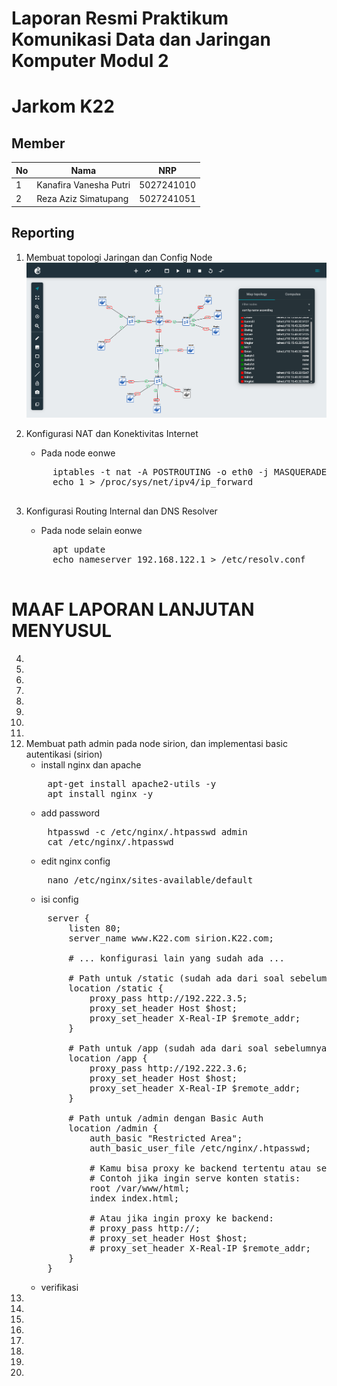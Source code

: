# Laporan Resmi Praktikum Komunikasi Data dan Jaringan Komputer Modul 2

# Jarkom K22

## Member

| No  | Nama                   | NRP        |
| --- | ---------------------- | ---------- |
| 1   | Kanafira Vanesha Putri | 5027241010 |
| 2   | Reza Aziz Simatupang   | 5027241051 |

## Reporting 

1. Membuat topologi Jaringan dan Config Node
    ![alt text](assets/soal_1.png) 
2. Konfigurasi NAT dan Konektivitas Internet
    * Pada node eonwe
    <pre>
        iptables -t nat -A POSTROUTING -o eth0 -j MASQUERADE -s 192.222.0.0/16
        echo 1 > /proc/sys/net/ipv4/ip_forward
    </pre>

3. Konfigurasi Routing Internal dan DNS Resolver
    * Pada node selain eonwe
    <pre>
        apt update
        echo nameserver 192.168.122.1 > /etc/resolv.conf
    </pre>

# MAAF LAPORAN LANJUTAN MENYUSUL

4. 
5. 
6. 
7. 
8. 
9. 
10. 
11. 
12. Membuat path admin pada node sirion, dan implementasi basic autentikasi (sirion)
    * install nginx dan apache
    <pre>
        apt-get install apache2-utils -y
        apt install nginx -y
    </pre>
    * add password
    <pre>
        htpasswd -c /etc/nginx/.htpasswd admin 
        cat /etc/nginx/.htpasswd 
    </pre>
    * edit nginx config
    <pre>
        nano /etc/nginx/sites-available/default
    </pre>
    * isi config
    <pre>
        server {
            listen 80;
            server_name www.K22.com sirion.K22.com;

            # ... konfigurasi lain yang sudah ada ...

            # Path untuk /static (sudah ada dari soal sebelumnya)
            location /static {
                proxy_pass http://192.222.3.5;
                proxy_set_header Host $host;
                proxy_set_header X-Real-IP $remote_addr;
            }

            # Path untuk /app (sudah ada dari soal sebelumnya)
            location /app {
                proxy_pass http://192.222.3.6;
                proxy_set_header Host $host;
                proxy_set_header X-Real-IP $remote_addr;
            }

            # Path untuk /admin dengan Basic Auth
            location /admin {
                auth_basic "Restricted Area";
                auth_basic_user_file /etc/nginx/.htpasswd;
                
                # Kamu bisa proxy ke backend tertentu atau serve konten statis
                # Contoh jika ingin serve konten statis:
                root /var/www/html;
                index index.html;
                
                # Atau jika ingin proxy ke backend:
                # proxy_pass http://<backend_server>;
                # proxy_set_header Host $host;
                # proxy_set_header X-Real-IP $remote_addr;
            }
        }
    </pre>
    * verifikasi
13. 
14. 
15. 
16. 
17. 
18. 
19. 
20. 